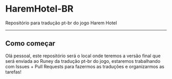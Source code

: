 # HaremHotel-BR
Repositório para tradução pt-br do jogo Harem Hotel

---

## Como começar

Olá pessoal, este repositório será o local onde teremos a versão final que será enviada ao Runey da tradução pt-br do jogo, estaremos trabalhando com Issues + Pull Requests para fazermos as traduções e organizarmos as tarefas!
